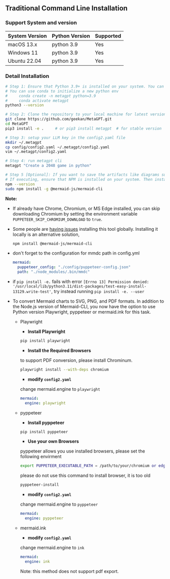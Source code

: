 ## Traditional Command Line Installation

### Support System and version
| System Version | Python Version  |  Supported  |
|      ----      |     ----        |   -----   |
|   macOS 13.x   |    python 3.9   |    Yes    |
|   Windows 11   |    python 3.9   |    Yes    |
|   Ubuntu 22.04 |    python 3.9   |    Yes    |

### Detail Installation
```bash
# Step 1: Ensure that Python 3.9+ is installed on your system. You can check this by using:
# You can use conda to initialize a new python env
#     conda create -n metagpt python=3.9
#     conda activate metagpt
python3 --version

# Step 2: Clone the repository to your local machine for latest version, and install it.
git clone https://github.com/geekan/MetaGPT.git
cd MetaGPT
pip3 install -e .     # or pip3 install metagpt  # for stable version

# Step 3: setup your LLM key in the config2.yaml file
mkdir ~/.metagpt
cp config/config2.yaml ~/.metagpt/config2.yaml
vim ~/.metagpt/config2.yaml

# Step 4: run metagpt cli
metagpt "Create a 2048 game in python"

# Step 5 [Optional]: If you want to save the artifacts like diagrams such as quadrant chart, system designs, sequence flow in the workspace, you can execute the step before Step 3. By default, the framework is compatible, and the entire process can be run completely without executing this step.
# If executing, ensure that NPM is installed on your system. Then install mermaid-js. (If you don't have npm in your computer, please go to the Node.js official website to install Node.js https://nodejs.org/ and then you will have npm tool in your computer.)
npm --version
sudo npm install -g @mermaid-js/mermaid-cli
```

**Note:**

- If already have Chrome, Chromium, or MS Edge installed, you can skip downloading Chromium by setting the environment variable
  `PUPPETEER_SKIP_CHROMIUM_DOWNLOAD` to `true`.

- Some people are [having issues](https://github.com/mermaidjs/mermaid.cli/issues/15) installing this tool globally. Installing it locally is an alternative solution,

  ```bash
  npm install @mermaid-js/mermaid-cli
  ```

- don't forget to the configuration for mmdc path in config.yml

  ```yaml
  mermaid:
    puppeteer_config: "./config/puppeteer-config.json"
    path: "./node_modules/.bin/mmdc"
  ```

- if `pip install -e.` fails with error `[Errno 13] Permission denied: '/usr/local/lib/python3.11/dist-packages/test-easy-install-13129.write-test'`, try instead running `pip install -e. --user`

- To convert Mermaid charts to SVG, PNG, and PDF formats. In addition to the Node.js version of Mermaid-CLI, you now have the option to use Python version Playwright, pyppeteer or mermaid.ink for this task.

  - Playwright
    - **Install Playwright**

    ```bash
    pip install playwright
    ```

    - **Install the Required Browsers**

    to support PDF conversion, please install Chrominum.

    ```bash
    playwright install --with-deps chromium
    ```

    - **modify `config2.yaml`**

    change mermaid.engine to `playwright`

    ```yaml
    mermaid:
      engine: playwright
    ```

  - pyppeteer
    - **Install pyppeteer**

    ```bash
    pip install pyppeteer
    ```

    - **Use your own Browsers**

    pyppeteer allows you use installed browsers,  please set the following envirment
    
    ```bash
    export PUPPETEER_EXECUTABLE_PATH = /path/to/your/chromium or edge or chrome
    ```

    please do not use this command to install browser, it is too old

    ```bash
    pyppeteer-install
    ```

    - **modify `config2.yaml`**

    change mermaid.engine to `pyppeteer`

    ```yaml
    mermaid:
      engine: pyppeteer
    ```

  - mermaid.ink
    - **modify `config2.yaml`**
    
    change mermaid.engine to `ink`

    ```yaml
    mermaid:
      engine: ink
    ```  

    Note: this method does not support pdf export.
    
